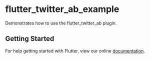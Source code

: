 # flutter_twitter_ab_example

Demonstrates how to use the flutter_twitter_ab plugin.

## Getting Started

For help getting started with Flutter, view our online
[documentation](http://flutter.io/).
